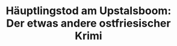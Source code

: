 ---
title: "Häuptlingstod am Upstalsboom: <br> Der etwas andere ostfriesischer Krimi"
subtitle:
link: https://www.bod.de/buchshop/haeuptlingstod-am-upstalsboom-siegfried-klock-9783751982894
description: Lorem ipsum dolor sit amet, consectetur adipiscing elit. Pellentesque diam neque, suscipit sit amet accumsan non, tempus nec dui. Mauris metus est, tempor sed sem sed, posuere dictum arcu. Praesent cursus eros quis placerat facilisis. Phasellus lobortis eget libero nec aliquet. Fusce dolor ex, rutrum eu diam a, venenatis rhoncus purus. Maecenas pretium orci id dolor dignissim, nec imperdiet libero ultricies. Nullam ornare iaculis cursus. Duis in tortor porta odio hendrerit tristique. Donec non arcu magna. Duis ac scelerisque mi, at malesuada diam. Nam tempus efficitur tellus sit amet bibendum.
image: cover_hauptlings.png
position: 1
---